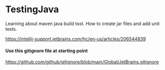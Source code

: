 # TestingJava
Learning about maven java build tool.
How to create jar files and add unit tests.


https://intellij-support.jetbrains.com/hc/en-us/articles/206544839
#### Use this gitignore file at starting point
https://github.com/github/gitignore/blob/main/Global/JetBrains.gitignore
